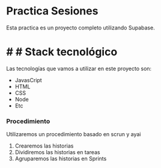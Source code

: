  # Practica Sesiones
 Esta practica es un proyecto completo utilizando Supabase.
 # # # Stack tecnológico
 Las tecnologías que vamos a utilizar en este proyecto son:
 - JavasCript
 - HTML
 - CSS
 - Node
 - Etc

 ### Procedimiento
 Utilizaremos un procedimiento basado en scrun y ayai
 1. Crearemos las historias
 2. Dividiremos las historias en tareas
 3. Agruparemos las historias en Sprints
 